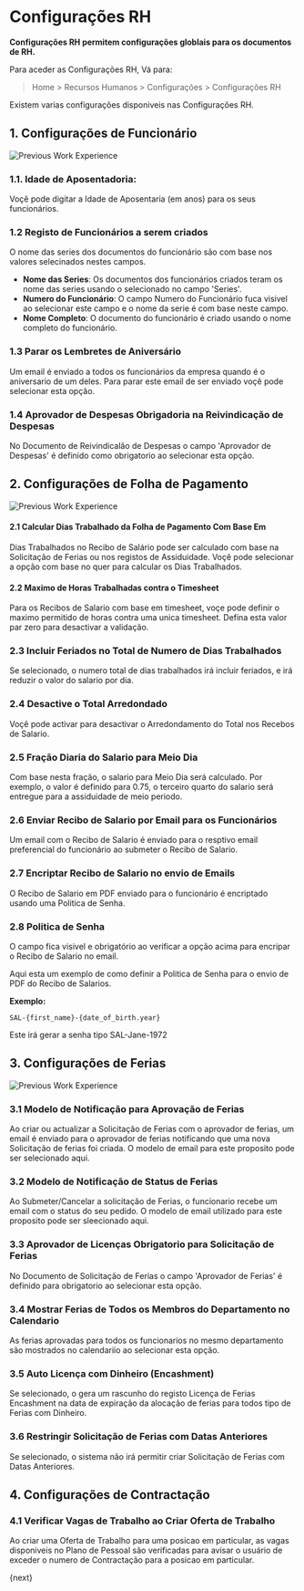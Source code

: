 <!-- add-breadcrumbs -->
<!-- title: HR Settings -->

# Configurações RH

**Configurações RH permitem configurações globlais para os documentos de RH.**

Para aceder as Configurações RH, Vá para:
> Home > Recursos Humanos > Configurações > Configurações RH

Existem varias configurações disponiveis nas Configurações RH.

## 1. Configurações de Funcionário

<img class="screenshot" alt="Previous Work Experience" src="{{docs_base_url}}/assets/img/human-resources/hr-settings1.png">

### 1.1. Idade de Aposentadoria:
Voçê pode digitar a Idade de Aposentaria (em anos) para os seus funcionários. 

### 1.2 Registo de Funcionários a serem criados
O nome das series dos documentos do funcionário são com base nos valores selecinados nestes campos.

* **Nome das Series**: Os documentos dos funcionários criados teram os nome das series usando o selecionado no campo 'Series'.
* **Numero do Funcionário**: O campo Numero do Funcionário fuca visivel ao selecionar este campo e o nome da serie é com base neste campo.
* **Nome Completo**: O documento do funcionário é criado usando o nome completo do funcionário.

### 1.3 Parar os Lembretes de Aniversário
Um email é enviado a todos os funcionários da empresa quando é o aniversario de um deles. Para parar este email de ser enviado voçê pode selecionar esta opção.

### 1.4 Aprovador de Despesas Obrigadoria na Reivindicação de Despesas
No Documento de Reivindicalão de Despesas o campo 'Aprovador de Despesas' é definido como obrigatorio ao selecionar esta opção.

## 2. Configurações de Folha de Pagamento

<img class="screenshot" alt="Previous Work Experience" src="{{docs_base_url}}/assets/img/human-resources/hr-settings2.png">

#### 2.1 Calcular Dias Trabalhado da Folha de Pagamento Com Base Em
Dias Trabalhados no Recibo de Salário pode ser calculado com base na Solicitação de Ferias ou nos registos de Assiduidade. Voçê pode selecionar a opção com base no quer para calcular os Dias Trabalhados.

#### 2.2 Maximo de Horas Trabalhadas contra o Timesheet
Para os Recibos de Salario com base em timesheet, voçe pode definir o maximo permitido de horas contra uma unica timesheet. Defina esta valor par zero para desactivar a validação.

### 2.3 Incluir Feriados no Total de Numero de Dias Trabalhados
Se selecionado, o numero total de dias trabalhados irá incluir feriados, e irá reduzir o valor do salario por dia.

### 2.4 Desactive o Total Arredondado
Voçê pode activar para desactivar o Arredondamento do Total nos Recebos de Salario.

### 2.5 Fração Diaria do Salario para Meio Dia
Com base nesta fração, o salario para Meio Dia será calculado. Por exemplo, o valor é definido para 0.75, o terceiro quarto do salario será entregue para a assiduidade de meio periodo.

### 2.6 Enviar Recibo de Salario por Email para os Funcionários
Um email com o Recibo de Salario é enviado para o resptivo email preferencial do funcionário ao submeter o Recibo de Salario.

### 2.7 Encriptar Recibo de Salario no envio de Emails
O Recibo de Salario em PDF enviado para o funcionário é encriptado usando uma Politica de Senha.

### 2.8 Politica de Senha
O campo fica visivel e obrigatório ao verificar a opção acima para encripar o Recibo de Salario no email.

Aqui esta um exemplo de como definir a Politica de Senha para o envio de PDF  do Recibo de Salarios.

**Exemplo:**

```
SAL-{first_name}-{date_of_birth.year}
```

Este irá gerar a senha tipo SAL-Jane-1972

## 3. Configurações de Ferias

<img class="screenshot" alt="Previous Work Experience" src="{{docs_base_url}}/assets/img/human-resources/hr-settings3.png">

### 3.1 Modelo de Notificação para Aprovação de Ferias
Ao criar ou actualizar a Solicitação de Ferias com o aprovador de ferias, um email é enviado para o aprovador de ferias notificando que uma nova Solicitação de ferias foi criada. O modelo de email para este proposito pode ser selecionado aqui.

### 3.2 Modelo de Notificação de Status de Ferias
Ao Submeter/Cancelar a solicitação de Ferias, o funcionario recebe um email com o status do seu pedido. O modelo de email utilizado para este proposito pode ser sleecionado aqui.

### 3.3 Aprovador de Licenças Obrigatorio para Solicitação de Ferias
No Documento de Solicitação de Ferias o campo 'Aprovador de Ferias' é definido para obrigatorio ao selecionar esta opção.

### 3.4 Mostrar Ferias de Todos os Membros do Departamento no Calendario
As ferias aprovadas para todos os funcionarios no mesmo departamento são mostrados no calendariio ao selecionar esta opção.

### 3.5 Auto Licença com Dinheiro (Encashment)
Se selecionado, o gera um rascunho do registo Licença de Ferias Encashment na data de expiração da alocação de ferias para todos tipo de Ferias com Dinheiro.

### 3.6 Restringir Solicitação de Ferias com Datas Anteriores
Se selecionado, o sistema não irá permitir criar Solicitação de Ferias com Datas Anteriores.

## 4. Configurações de Contractação

### 4.1 Verificar Vagas de Trabalho ao Criar Oferta de Trabalho
Ao criar uma Oferta de Trabalho para uma posicao em particular, as vagas disponiveis no Plano de Pessoal são verificadas para avisar o usuário de exceder o numero de Contractação para a posicao em particular.

{next}
